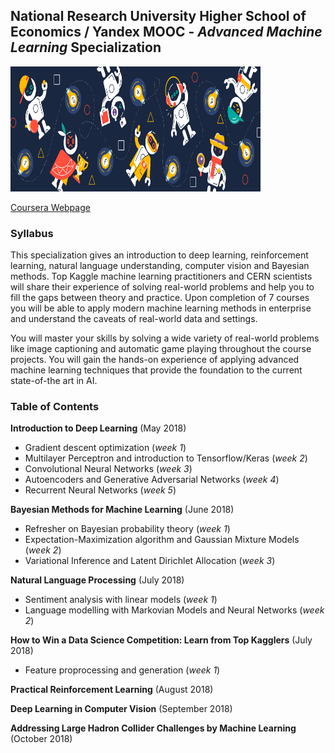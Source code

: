 ## National Research University Higher School of Economics / Yandex MOOC - *Advanced Machine Learning* Specialization

<img src="logo.png" width="400" height="200" />

[Coursera Webpage](https://www.coursera.org/specializations/aml)

### Syllabus
This specialization gives an introduction to deep learning, reinforcement learning, natural language understanding, computer vision and Bayesian methods. Top Kaggle machine learning practitioners and CERN scientists will share their experience of solving real-world problems and help you to fill the gaps between theory and practice. Upon completion of 7 courses you will be able to apply modern machine learning methods in enterprise and understand the caveats of real-world data and settings.

You will master your skills by solving a wide variety of real-world problems like image captioning and automatic game playing throughout the course projects. You will gain the hands-on experience of applying advanced machine learning techniques that provide the foundation to the current state-of-the art in AI.

### Table of Contents

**Introduction to Deep Learning**  (May 2018)
-   Gradient descent optimization (*week 1*)
-   Multilayer Perceptron and introduction to Tensorflow/Keras (*week 2*)
-   Convolutional Neural Networks (*week 3*)
-   Autoencoders and Generative Adversarial Networks (*week 4*)
-   Recurrent Neural Networks (*week 5*)

**Bayesian Methods for Machine Learning**  (June 2018)
-   Refresher on Bayesian probability theory (*week 1*)
-   Expectation-Maximization algorithm and Gaussian Mixture Models (*week 2*)
-   Variational Inference and Latent Dirichlet Allocation (*week 3*)

**Natural Language Processing**  (July 2018)
-   Sentiment analysis with linear models (*week 1*)
-   Language modelling with Markovian Models and Neural Networks (*week 2*)

**How to Win a Data Science Competition: Learn from Top Kagglers** (July 2018)
-   Feature proprocessing and generation (*week 1*)

**Practical Reinforcement Learning**  (August 2018)

**Deep Learning in Computer Vision**  (September 2018)

**Addressing Large Hadron Collider Challenges by Machine Learning**  (October 2018)
